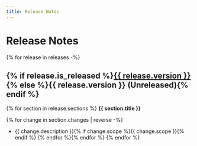```yaml
---
title: Release Notes
---
```


# Release Notes

{% for release in releases -%}
## {% if release.is_released %}<a href="https://github.com/inseven/folders/releases/tag/{{ release.version }}">{{ release.version }}</a>{% else %}{{ release.version }} (Unreleased){% endif %}
{% for section in release.sections %}
**{{ section.title }}**

{% for change in section.changes | reverse -%}
- {{ change.description }}{% if change.scope %}{{ change.scope }}{% endif %}
{% endfor %}{% endfor %}
{% endfor %}
